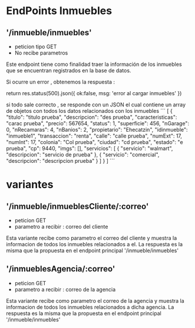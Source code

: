 # EndPoints Inmuebles

## '/inmueble/inmuebles'
* peticion tipo GET
* No recibe parametros

<p>
Este endpoint tiene como finalidad traer la información de los inmuebles que se encuentran registrados en la base de datos.

Si ocurre un error , obtenemos la respuesta :


return res.status(500).json({
            ok:false,
            msg: 'error al cargar inmuebles'
        })

si todo sale correcto , se responde con un JSON  el cual contiene
un array de objetos con todos los datos relacionados con los inmuebles
´´´
[
    {
        "titulo": "titulo prueba",
        "descripcion": "des prueba",
        "caracteristicas": "carac prueba",
        "precio": 567654,
        "status": 1,
        "superficie": 456,
        "nGarage": 0,
        "nRecamaras": 4,
        "nBanios": 2,
        "propietario": "Ehecatzin",
        "idinmueble": "inmueble1",
        "transaccion": "renta",
        "calle": "calle prueba",
        "numExt": 17,
        "numInt": 17,
        "colonia": "Col prueba",
        "ciudad": "cd prueba",
        "estado": "e prueba",
        "cp": 9440,
        "imgs": [],
        "servicios": [
            {
                "servicio": "walmart",
                "descripcion": "servicio de prueba"
            },
            {
                "servicio": "comercial",
                "descripcion": "descripcion prueba"
            }
        ]
    }
]
´´´
</p>

# variantes 

## '/inmueble/inmueblesCliente/:correo'
* peticion GET
* parametro a recibir : correo del cliente
<p>
Esta variante recibe como parametro el correo del cliente
y muestra la informacion de todos los inmuebles relacionados a el.
La respuesta es la misma que la propuesta en  el endpoint principal '/inmueble/inmuebles'
</p>

## '/inmueblesAgencia/:correo'
* peticion GET
* parametro a recibir : correo de la agencia

<p>
Esta variante recibe como parametro el correo de la agencia
y muestra la informacion de todos los inmuebles relacionados a dicha agencia.
La respuesta es la misma que la propuesta en el endpoint principal '/inmueble/inmuebles'
</p>
